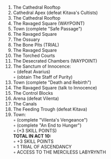 1. The Cathedral Rooftop
2. Cathedral Apex (defeat Kitava's Cultists) 
3. The Cathedral Rooftop
4. The Ravaged Square (WAYPOINT)    
5. Town (complete "Safe Passage")  
6. The Ravaged Square  
7. The Ossuary 
8. The Bone Pits (TRIAL)
9. The Ravaged Square  
10. The Torched Courts  
11. The Desecrated Chambers (WAYPOINT)  
12. The Sanctum of Innocence:  
◦ (defeat Avarius)  
◦ (obtain The Staff of Purity)  
13. Town (complete "Death and Rebirth")  
14. The Ravaged Square (talk to Innocence)  
15. The Control Blocks
16. Arena (defeat Vilenta)
17. The Canals  
18. The Feeding Trough (defeat Kitava)  
19. Town:  
◦ (complete "Vilenta's Vengeance")  
◦ (complete "An End to Hunger")  
◦ (+3 SKILL POINTS)  
**TOTAL IN ACT 10:**  
◦ +3 SKILL POINTS    
◦ 1 TRIAL OF ASCENDANCY  
◦ ACCESS TO THE MERCILESS LABYRYNTH
